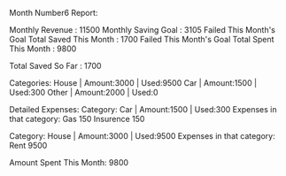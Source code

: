 Month Number6 Report:


Monthly Revenue : 11500
Monthly Saving Goal : 3105 Failed This Month's Goal
Total Saved This Month : 1700 Failed This Month's Goal
Total Spent This Month : 9800

Total Saved So Far : 1700

Categories:
House   |   Amount:3000   |   Used:9500
Car   |   Amount:1500   |   Used:300
Other   |   Amount:2000   |   Used:0

Detailed Expenses:
Category: Car   |   Amount:1500   |   Used:300
Expenses in that category: 
Gas 150
Insurence 150

Category: House   |   Amount:3000   |   Used:9500
Expenses in that category: 
Rent 9500

Amount Spent This Month: 9800
